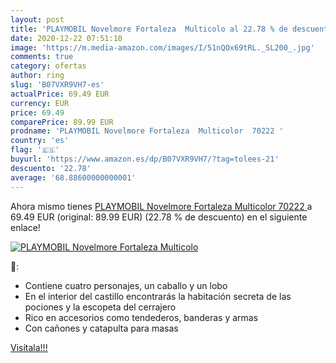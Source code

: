 ```yaml
---
layout: post
title: 'PLAYMOBIL Novelmore Fortaleza  Multicolo al 22.78 % de descuento'
date: 2020-12-22 07:51:10
image: 'https://m.media-amazon.com/images/I/51nQOx69tRL._SL200_.jpg'
comments: true
category: ofertas
author: ring
slug: 'B07VXR9VH7-es'
actualPrice: 69.49 EUR
currency: EUR
price: 69.49
comparePrice: 89.99 EUR
prodname: 'PLAYMOBIL Novelmore Fortaleza  Multicolor  70222 '
country: 'es'
flag: '🇪🇸'
buyurl: 'https://www.amazon.es/dp/B07VXR9VH7/?tag=tolees-21'
descuento: '22.78'
average: '68.88600000000001'
---
```


Ahora mismo tienes [PLAYMOBIL Novelmore Fortaleza  Multicolor  70222 ](https://www.amazon.es/dp/B07VXR9VH7/?tag=tolees-21) a 69.49 EUR (original: 89.99 EUR) (22.78 %  de descuento) en el siguiente enlace!

[![PLAYMOBIL Novelmore Fortaleza  Multicolo](https://m.media-amazon.com/images/I/51nQOx69tRL._SL200_.jpg)](https://www.amazon.es/dp/B07VXR9VH7/?tag=tolees-21)

🔎:

- Contiene cuatro personajes, un caballo y un lobo
- En el interior del castillo encontrarás la habitación secreta de las pociones y la escopeta del cerrajero
- Rico en accesorios como tendederos, banderas y armas
- Con cañones y catapulta para masas

[Visítala!!!](https://www.amazon.es/dp/B07VXR9VH7/?tag=tolees-21)
